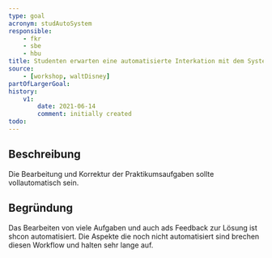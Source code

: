 ```yaml
---
type: goal
acronym: studAutoSystem
responsible: 
    - fkr
    - sbe
    - hbu
title: Studenten erwarten eine automatisierte Interkation mit dem System
source: 
    - [workshop, waltDisney]
partOfLargerGoal:
history:
    v1:
        date: 2021-06-14
        comment: initially created
todo: 
---
```


## Beschreibung

Die Bearbeitung und Korrektur der Praktikumsaufgaben sollte vollautomatisch sein.

## Begründung

Das Bearbeiten von viele Aufgaben und auch ads Feedback zur Lösung ist shcon automatisiert. Die Aspekte die noch nicht automatisiert sind brechen diesen Workflow und halten sehr lange auf.
